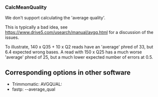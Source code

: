 ### CalcMeanQuality

We don't support calculating the 'average quality'. 

This is typically a bad idea, see https://www.drive5.com/usearch/manual/avgq.html for a discussion of the issues.

To illustrate, 140 x Q35 + 10 x Q2 reads have an 'average' phred of 33, but 6.4 expected wrong bases.
A read with  150 x Q25 has a much worse 'average' phred of 25, but a much lower expected number of errors at 0.5.


## Corresponding options in other software 

- Trimmomatic: AVGQUAL:
- fastp: --average_qual
